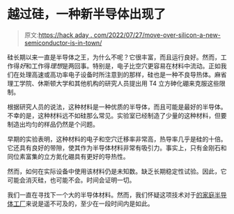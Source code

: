 # 越过硅，一种新半导体出现了

> 原文:[https://hack aday . com/2022/07/27/move-over-silicon-a-new-semiconductor-is-in-town/](https://hackaday.com/2022/07/27/move-over-silicon-a-new-semiconductor-is-in-town/)

硅长期以来一直是半导体之王，为什么不呢？它很丰富，而且运行良好。然而，工作得*好*和工作得*理想*是两回事。特别是，电子比空穴更容易在材料中流动。正如我们在处理高速或高功率电子设备时所注意到的那样，硅也是一种不良导热体。麻省理工学院、休斯顿大学和其他机构的研究人员提出用 T4 立方砷化硼来克服这些限制。

根据研究人员的说法，这种材料是一种优质的半导体，而且可能是最好的半导体。不幸的是，这种材料远不如硅那么常见。实验室已经制造了少量的这种材料，但要制造出均匀的样品仍然是个问题。

早期的实验表明，这种材料的电子和空穴迁移率非常高，热导率几乎是硅的十倍。它还具有良好的带隙，使其作为半导体材料非常有吸引力。事实上，只有金刚石和同位素富集的立方氮化硼具有更好的导热性。

然而，如何在实际设备中使用该材料仍是未知数。缺乏长期稳定性试验。因此，它可能会消灭硅，也可能不会。时间会证明一切。

我们一直在寻找下一个大的半导体材料。然而，我们怀疑这项技术对于[的家庭半导体工厂](https://hackaday.com/2021/06/29/garage-semiconductor-fab-gets-reactive-ion-etching-upgrade/)来说是遥不可及的，至少在一段时间内是如此。